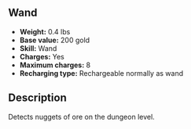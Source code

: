 ## Wand
- **Weight:** 0.4 lbs
- **Base value:** 200 gold
- **Skill:** Wand
- **Charges:** Yes
- **Maximum charges:** 8
- **Recharging type:** Rechargeable normally as wand

## Description

Detects nuggets of ore on the dungeon level.
